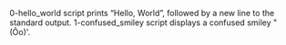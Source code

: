 0-hello_world script prints “Hello, World”, followed by a new line to the standard output.
1-confused_smiley script displays a confused smiley "(Ôo)'.

